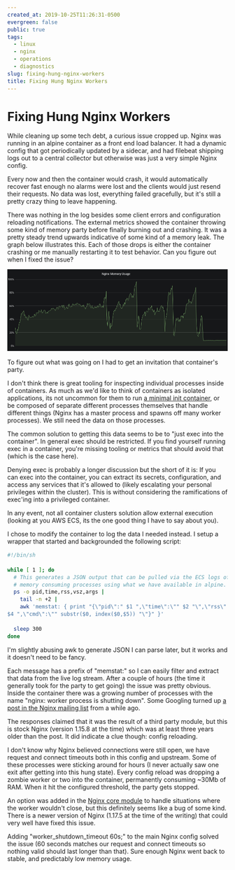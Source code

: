 ```yaml
---
created_at: 2019-10-25T11:26:31-0500
evergreen: false
public: true
tags:
  - linux
  - nginx
  - operations
  - diagnostics
slug: fixing-hung-nginx-workers
title: Fixing Hung Nginx Workers
---
```


# Fixing Hung Nginx Workers

While cleaning up some tech debt, a curious issue cropped up. Nginx was running in an alpine container as a front end load balancer. It had a dynamic config that got periodically updated by a sidecar, and had filebeat shipping logs out to a central collector but otherwise was just a very simple Nginx config.

Every now and then the container would crash, it would automatically recover fast enough no alarms were lost and the clients would just resend their requests. No data was lost, everything failed gracefully, but it's still a pretty crazy thing to leave happening.

There was nothing in the log besides some client errors and configuration reloading notifications. The external metrics showed the container throwing some kind of memory party before finally burning out and crashing. It was a pretty steady trend upwards indicative of some kind of a memory leak. The graph below illustrates this. Each of those drops is either the container crashing or me manually restarting it to test behavior. Can you figure out when I fixed the issue?

![Graph showing nginx memory usage. The graph goes from chaotic to steady](/images/nginx_memory_consumption.png)

To figure out what was going on I had to get an invitation that container's party.

I don't think there is great tooling for inspecting individual processes inside of containers. As much as we'd like to think of containers as isolated applications, its not uncommon for them to run [a minimal init container](https://github.com/krallin/tini), or be composed of separate different processes themselves that handle different things (Nginx has a master process and spawns off many worker processes). We still need the data on those processes.

The common solution to getting this data seems to be to "just exec into the container". In general exec should be restricted. If you find yourself running exec in a container, you're missing tooling or metrics that should avoid that (which is the case here).

Denying exec is probably a longer discussion but the short of it is: If you can exec into the container, you can extract its secrets, configuration, and access any services that it's allowed to (likely escalating your personal privileges within the cluster). This is without considering the ramifications of exec'ing into a privileged container.

In any event, not all container clusters solution allow external execution (looking at you AWS ECS, its the one good thing I have to say about you).

I chose to modify the container to log the data I needed instead. I setup a wrapper that started and backgrounded the following script:

```bash
#!/bin/sh

while [ 1 ]; do
  # This generates a JSON output that can be pulled via the ECS logs of the top
  # memory consuming processes using what we have available in alpine.
  ps -o pid,time,rss,vsz,args |
    tail -n +2 |
    awk 'memstat: { print "{\"pid\":" $1 ",\"time\":\"" $2 "\",\"rss\":" $3 ",\"vsz\":"
$4 ",\"cmd\":\"" substr($0, index($0,$5)) "\"}" }'

  sleep 300
done
```

I'm slightly abusing awk to generate JSON I can parse later, but it works and it doesn't need to be fancy.

Each message has a prefix of "memstat:" so I can easily filter and extract that data from the live log stream. After a couple of hours (the time it generally took for the party to get going) the issue was pretty obvious. Inside the container there was a growing number of processes with the name "nginx: worker process is shutting down". Some Googling turned up [a post in the Nginx mailing list](https://forum.nginx.org/read.php?2,262403,262403) from a while ago.

The responses claimed that it was the result of a third party module, but this is stock Nginx (version 1.15.8 at the time) which was at least three years older than the post. It did indicate a clue though: config reloading.

I don't know why Nginx believed connections were still open, we have request and connect timeouts both in this config and upstream. Some of these processes were sticking around for hours (I never actually saw one exit after getting into this hung state). Every config reload was dropping a zombie worker or two into the container, permanently consuming ~30Mb of RAM. When it hit the configured threshold, the party gets stopped.

An option was added in the [Nginx core module](http://nginx.org/en/docs/ngx_core_module.html#worker_shutdown_timeout) to handle situations where the worker wouldn't close, but this definitely seems like a bug of some kind. There is a newer version of Nginx (1.17.5 at the time of the writing) that could very well have fixed this issue.

Adding "worker_shutdown_timeout 60s;" to the main Nginx config solved the issue (60 seconds matches our request and connect timeouts so nothing valid should last longer than that). Sure enough Nginx went back to stable, and predictably low memory usage.
